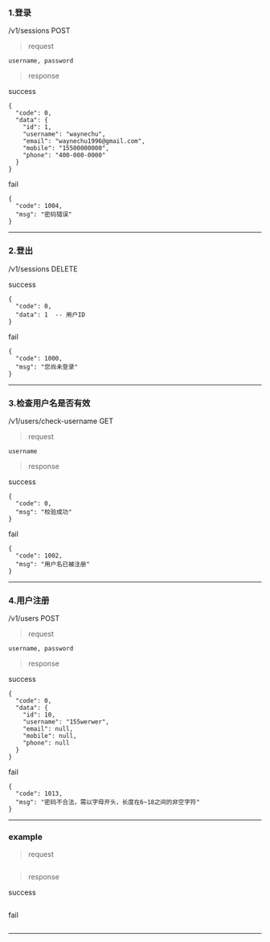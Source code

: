 ### 1.登录
/v1/sessions POST

> request

```
username, password
```

> response

success
```
{
  "code": 0,
  "data": {
    "id": 1,
    "username": "waynechu",
    "email": "waynechu1996@gmail.com",
    "mobile": "15500000000",
    "phone": "400-000-0000"
  }
}
```
fail
```
{
  "code": 1004,
  "msg": "密码错误"
}
```
----------

### 2.登出
/v1/sessions DELETE

success
```
{
  "code": 0,
  "data": 1  -- 用户ID
}
```
fail
```
{
  "code": 1000,
  "msg": "您尚未登录"
}
```
----------

### 3.检查用户名是否有效
/v1/users/check-username GET

> request
```
username
```

> response

success
```
{
  "code": 0,
  "msg": "校验成功"
}
```

fail
```
{
  "code": 1002,
  "msg": "用户名已被注册"
}
```
----------

### 4.用户注册
/v1/users POST

> request

```
username, password
```

> response

success
```
{
  "code": 0,
  "data": {
    "id": 10,
    "username": "155werwer",
    "email": null,
    "mobile": null,
    "phone": null
  }
}
```

fail
```
{
  "code": 1013,
  "msg": "密码不合法，需以字母开头，长度在6~18之间的非空字符"
}
```
----------

### example


> request

```

```

> response

success
```

```

fail
```

```
----------

